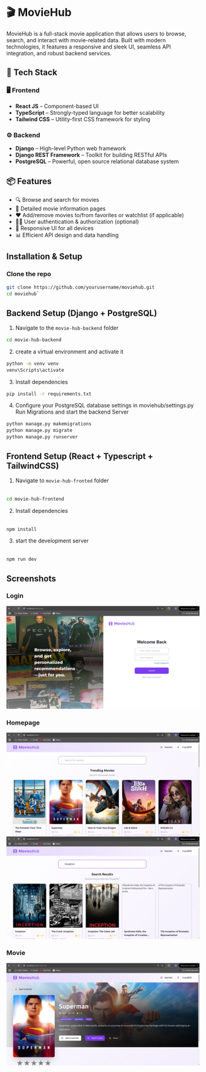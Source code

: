 # 🎬 MovieHub

MovieHub is a full-stack movie application that allows users to browse, search, and interact with movie-related data. Built with modern technologies, it features a responsive and sleek UI, seamless API integration, and robust backend services.

## 🚀 Tech Stack

### 🖥️ Frontend
- **React JS** – Component-based UI
- **TypeScript** – Strongly-typed language for better scalability
- **Tailwind CSS** – Utility-first CSS framework for styling

### ⚙️ Backend
- **Django** – High-level Python web framework
- **Django REST Framework** – Toolkit for building RESTful APIs
- **PostgreSQL** – Powerful, open source relational database system

## 📦 Features

- 🔍 Browse and search for movies
- 📄 Detailed movie information pages
- ❤️ Add/remove movies to/from favorites or watchlist (if applicable)
- 🧑‍💼 User authentication & authorization (optional)
- 📱 Responsive UI for all devices
- 📊 Efficient API design and data handling

## Installation & Setup 

### Clone the repo 

```bash
git clone https://github.com/yourusername/moviehub.git
cd moviehub`
```

## Backend Setup (Django + PostgreSQL)

1. Navigate to the `movie-hub-backend` folder 

```bash
cd movie-hub-backend
```

2. create a virtual environment and activate it 

```bash
python -m venv venv 
venv\Scripts\activate
```
3. Install dependencies 

```bash
pip install -r requirements.txt
```

4. Configure your PostgreSQL database settings in moviehub/settings.py 
   Run Migrations and start the backend Server 

```bash
python manage.py makemigrations
python manage.py migrate
python manage.py runserver
```


## Frontend Setup (React + Typescript + TailwindCSS)


1. Navigate to `movie-hub-fronted` folder

```bash

cd movie-hub-frontend

```

2. Install dependencies

```bash

npm install

```

3. start the development server

```bash 

npm run dev

```

## Screenshots 


### Login 

![Login](./assets/Login.png)

### Homepage 

![Homepage](./assets/browse.png)
![search](./assets/search.png)

### Movie 

![Movie](./assets/movie.png)







